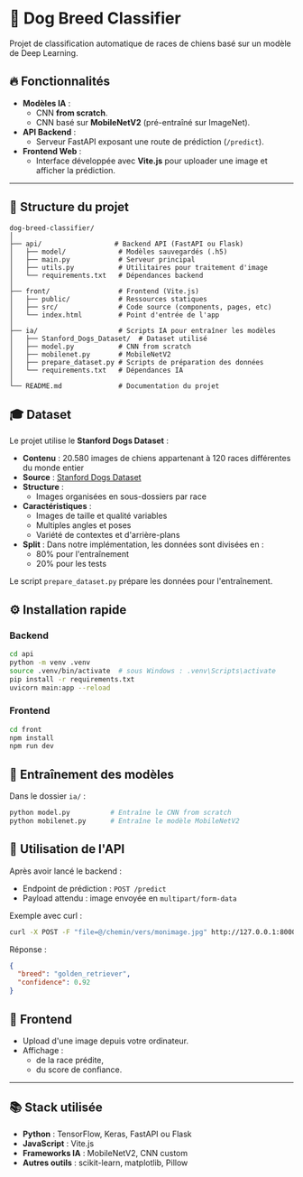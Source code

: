 # 🐶 Dog Breed Classifier

Projet de classification automatique de races de chiens basé sur un modèle de Deep Learning.

## 🔥 Fonctionnalités

- **Modèles IA** :
  - CNN **from scratch**.
  - CNN basé sur **MobileNetV2** (pré-entraîné sur ImageNet).
- **API Backend** :
  - Serveur FastAPI exposant une route de prédiction (`/predict`).
- **Frontend Web** :
  - Interface développée avec **Vite.js** pour uploader une image et afficher la prédiction.

---

## 📂 Structure du projet

```
dog-breed-classifier/
│
├── api/                  # Backend API (FastAPI ou Flask)
│   ├── model/             # Modèles sauvegardés (.h5)
│   ├── main.py            # Serveur principal
│   ├── utils.py           # Utilitaires pour traitement d'image
│   └── requirements.txt   # Dépendances backend
│
├── front/                 # Frontend (Vite.js)
│   ├── public/            # Ressources statiques
│   ├── src/               # Code source (components, pages, etc)
│   └── index.html         # Point d'entrée de l'app
│
├── ia/                    # Scripts IA pour entraîner les modèles
│   ├── Stanford_Dogs_Dataset/  # Dataset utilisé
│   ├── model.py           # CNN from scratch
│   ├── mobilenet.py       # MobileNetV2
│   ├── prepare_dataset.py # Scripts de préparation des données
│   └── requirements.txt   # Dépendances IA
│
└── README.md              # Documentation du projet
```

## 🎓 Dataset

Le projet utilise le **Stanford Dogs Dataset** :

- **Contenu** : 20.580 images de chiens appartenant à 120 races différentes du monde entier
- **Source** : [Stanford Dogs Dataset](http://vision.stanford.edu/aditya86/ImageNetDogs/)
- **Structure** :
  - Images organisées en sous-dossiers par race
- **Caractéristiques** :
  - Images de taille et qualité variables
  - Multiples angles et poses
  - Variété de contextes et d'arrière-plans
- **Split** : Dans notre implémentation, les données sont divisées en :
  - 80% pour l'entraînement
  - 20% pour les tests

Le script `prepare_dataset.py` prépare les données pour l'entraînement.

## ⚙️ Installation rapide

### Backend

```bash
cd api
python -m venv .venv
source .venv/bin/activate  # sous Windows : .venv\Scripts\activate
pip install -r requirements.txt
uvicorn main:app --reload
```

### Frontend

```bash
cd front
npm install
npm run dev
```

## 🧠 Entraînement des modèles

Dans le dossier `ia/` :

```bash
python model.py          # Entraîne le CNN from scratch
python mobilenet.py      # Entraîne le modèle MobileNetV2
```

## 🚀 Utilisation de l'API

Après avoir lancé le backend :
- Endpoint de prédiction : `POST /predict`
- Payload attendu : image envoyée en `multipart/form-data`

Exemple avec curl :

```bash
curl -X POST -F "file=@/chemin/vers/monimage.jpg" http://127.0.0.1:8000/predict
```

Réponse :

```json
{
  "breed": "golden_retriever",
  "confidence": 0.92
}
```

## 🎨 Frontend

- Upload d'une image depuis votre ordinateur.
- Affichage :
  - de la race prédite,
  - du score de confiance.

---

## 📚 Stack utilisée

- **Python** : TensorFlow, Keras, FastAPI ou Flask
- **JavaScript** : Vite.js
- **Frameworks IA** : MobileNetV2, CNN custom
- **Autres outils** : scikit-learn, matplotlib, Pillow